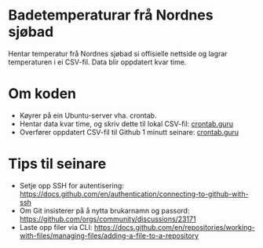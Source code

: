 # Badetemperaturar frå Nordnes sjøbad
Hentar temperatur frå Nordnes sjøbad si offisielle nettside og lagrar temperaturen i ei CSV-fil. Data blir oppdatert kvar time.

# Om koden
- Køyrer på ein Ubuntu-server vha. crontab.
- Hentar data kvar time, og skriv dette til lokal CSV-fil: [crontab.guru](https://crontab.guru/#*_*_*_*_*)
- Overfører oppdatert CSV-fil til Github 1 minutt seinare: [crontab.guru](https://crontab.guru/#1_*_*_*_*)

# Tips til seinare
- Setje opp SSH for autentisering: https://docs.github.com/en/authentication/connecting-to-github-with-ssh
- Om Git insisterer på å nytta brukarnamn og passord: https://github.com/orgs/community/discussions/23171
- Laste opp filer via CLI: https://docs.github.com/en/repositories/working-with-files/managing-files/adding-a-file-to-a-repository